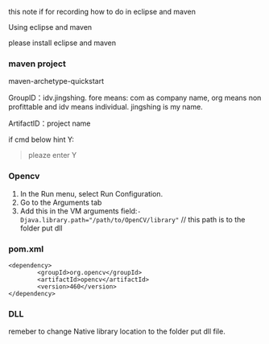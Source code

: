 this note if for recording how to do in eclipse and maven

Using eclipse and maven

please install eclipse and maven

### maven project 
maven-archetype-quickstart

GroupID：idv.jingshing. fore means: com as company name, org means non profittable and idv means individual. jingshing is my name.

ArtifactID：project name

if cmd below hint Y:
> pleaze enter Y

### Opencv

1. In the Run menu, select Run Configuration.
2. Go to the Arguments tab
3. Add this in the VM arguments field:```-Djava.library.path="/path/to/OpenCV/library"``` // this path is to the folder put dll

### pom.xml
```
<dependency>
		<groupId>org.opencv</groupId>
   		<artifactId>opencv</artifactId>
   		<version>460</version>
</dependency>
```

### DLL
remeber to change Native library location to the folder put dll file.

